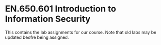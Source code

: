 # EN.650.601 Introduction to Information Security


This contains the lab assignments for our course. Note that old labs may be updated beofre being assigned.

